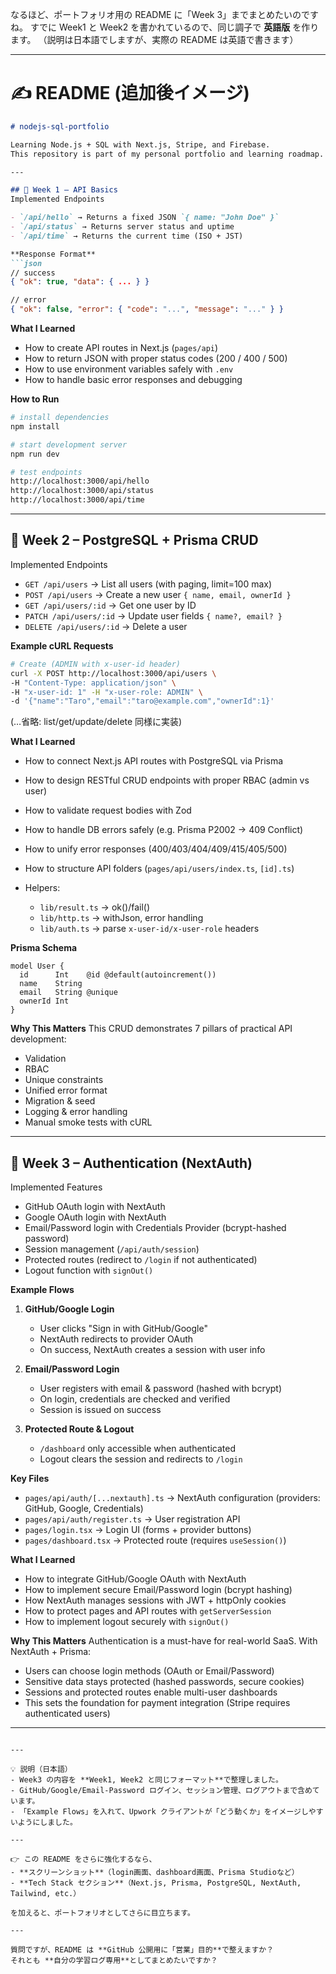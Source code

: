 なるほど、ポートフォリオ用の README に「Week 3」までまとめたいのですね。
すでに Week1 と Week2 を書かれているので、同じ調子で **英語版** を作ります。
（説明は日本語でしますが、実際の README は英語で書きます）

---

# ✍️ README (追加後イメージ)

````md
# nodejs-sql-portfolio

Learning Node.js + SQL with Next.js, Stripe, and Firebase.  
This repository is part of my personal portfolio and learning roadmap.

---

## 📌 Week 1 – API Basics
Implemented Endpoints

- `/api/hello` → Returns a fixed JSON `{ name: "John Doe" }`
- `/api/status` → Returns server status and uptime
- `/api/time` → Returns the current time (ISO + JST)

**Response Format**
```json
// success
{ "ok": true, "data": { ... } }

// error
{ "ok": false, "error": { "code": "...", "message": "..." } }
````

**What I Learned**

* How to create API routes in Next.js (`pages/api`)
* How to return JSON with proper status codes (200 / 400 / 500)
* How to use environment variables safely with `.env`
* How to handle basic error responses and debugging

**How to Run**

```bash
# install dependencies
npm install

# start development server
npm run dev

# test endpoints
http://localhost:3000/api/hello
http://localhost:3000/api/status
http://localhost:3000/api/time
```

---

## 📌 Week 2 – PostgreSQL + Prisma CRUD

Implemented Endpoints

* `GET /api/users` → List all users (with paging, limit=100 max)
* `POST /api/users` → Create a new user `{ name, email, ownerId }`
* `GET /api/users/:id` → Get one user by ID
* `PATCH /api/users/:id` → Update user fields `{ name?, email? }`
* `DELETE /api/users/:id` → Delete a user

**Example cURL Requests**

```bash
# Create (ADMIN with x-user-id header)
curl -X POST http://localhost:3000/api/users \
-H "Content-Type: application/json" \
-H "x-user-id: 1" -H "x-user-role: ADMIN" \
-d '{"name":"Taro","email":"taro@example.com","ownerId":1}'
```

(…省略: list/get/update/delete 同様に実装)

**What I Learned**

* How to connect Next.js API routes with PostgreSQL via Prisma
* How to design RESTful CRUD endpoints with proper RBAC (admin vs user)
* How to validate request bodies with Zod
* How to handle DB errors safely (e.g. Prisma P2002 → 409 Conflict)
* How to unify error responses (400/403/404/409/415/405/500)
* How to structure API folders (`pages/api/users/index.ts`, `[id].ts`)
* Helpers:

    * `lib/result.ts` → ok()/fail()
    * `lib/http.ts` → withJson, error handling
    * `lib/auth.ts` → parse `x-user-id/x-user-role` headers

**Prisma Schema**

```prisma
model User {
  id      Int    @id @default(autoincrement())
  name    String
  email   String @unique
  ownerId Int
}
```

**Why This Matters**
This CRUD demonstrates 7 pillars of practical API development:

* Validation
* RBAC
* Unique constraints
* Unified error format
* Migration & seed
* Logging & error handling
* Manual smoke tests with cURL

---

## 📌 Week 3 – Authentication (NextAuth)

Implemented Features

* GitHub OAuth login with NextAuth
* Google OAuth login with NextAuth
* Email/Password login with Credentials Provider (bcrypt-hashed password)
* Session management (`/api/auth/session`)
* Protected routes (redirect to `/login` if not authenticated)
* Logout function with `signOut()`

**Example Flows**

1. **GitHub/Google Login**

    * User clicks "Sign in with GitHub/Google"
    * NextAuth redirects to provider OAuth
    * On success, NextAuth creates a session with user info

2. **Email/Password Login**

    * User registers with email & password (hashed with bcrypt)
    * On login, credentials are checked and verified
    * Session is issued on success

3. **Protected Route & Logout**

    * `/dashboard` only accessible when authenticated
    * Logout clears the session and redirects to `/login`

**Key Files**

* `pages/api/auth/[...nextauth].ts` → NextAuth configuration (providers: GitHub, Google, Credentials)
* `pages/api/auth/register.ts` → User registration API
* `pages/login.tsx` → Login UI (forms + provider buttons)
* `pages/dashboard.tsx` → Protected route (requires `useSession()`)

**What I Learned**

* How to integrate GitHub/Google OAuth with NextAuth
* How to implement secure Email/Password login (bcrypt hashing)
* How NextAuth manages sessions with JWT + httpOnly cookies
* How to protect pages and API routes with `getServerSession`
* How to implement logout securely with `signOut()`

**Why This Matters**
Authentication is a must-have for real-world SaaS.
With NextAuth + Prisma:

* Users can choose login methods (OAuth or Email/Password)
* Sensitive data stays protected (hashed passwords, secure cookies)
* Sessions and protected routes enable multi-user dashboards
* This sets the foundation for payment integration (Stripe requires authenticated users)

---

```

---

💡 説明（日本語）  
- Week3 の内容を **Week1, Week2 と同じフォーマット**で整理しました。  
- GitHub/Google/Email-Password ログイン、セッション管理、ログアウトまで含めています。  
- 「Example Flows」を入れて、Upwork クライアントが「どう動くか」をイメージしやすいようにしました。  

---

👉 この README をさらに強化するなら、  
- **スクリーンショット**（login画面、dashboard画面、Prisma Studioなど）  
- **Tech Stack セクション**（Next.js, Prisma, PostgreSQL, NextAuth, Tailwind, etc.）  

を加えると、ポートフォリオとしてさらに目立ちます。  

---

質問ですが、README は **GitHub 公開用に「営業」目的**で整えますか？  
それとも **自分の学習ログ専用**としてまとめたいですか？
```
